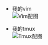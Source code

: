 - 我的vim                                                                                                                                                                
![Vim配图](https://github.com/melanc/vimrc/blob/master/gvim.png)

- 我的tmux                                                                                                                                                                
![Tmux配图](https://github.com/melanc/vimrc/blob/master/tmux.png)
